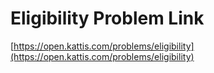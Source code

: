 # Eligibility Problem Link
[https://open.kattis.com/problems/eligibility](https://open.kattis.com/problems/eligibility)